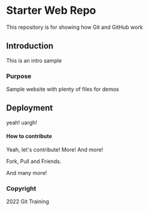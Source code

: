 # Starter Web Repo

This repository is for showing how Git and GitHub work


## Introduction

This is an intro sample

### Purpose

Sample website with plenty of files for demos

## Deployment

yeah! uargh!

#### How to contribute

Yeah, let's contribute!
More!
And more!

Fork, Pull and Friends.

And many more!

### Copyright

2022 Git Training